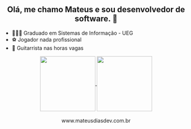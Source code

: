 <div  align="center"><h2> Olá, me chamo Mateus e sou desenvolvedor de software. 👋</h2> </div>

- 👨🏽‍🎓 Graduado em Sistemas de Informação - UEG
- ⚽ Jogador nada profissional
- 🎸 Guitarrista nas horas vagas

<div align="center">
<a href="https://github.com/mateusdi/PortifolioAPI">
  <img height=150 align="center" src="https://github-readme-stats.vercel.app/api/top-langs?username=mateusdi&layout=compact&langs_count=8&card_width=320&hide=javascript,html,css" />
</a>
<a href="https://github.com/mateusdi/desafios-1-4">
  <img height=150 align="center" src="https://github-readme-stats.vercel.app/api?username=mateusdi" />
</a>
</div>
<br>

<div  align="center">www.mateusdiasdev.com.br</div>

<!--
**mateusdi/mateusdi** is a ✨ _special_ ✨ repository because its `README.md` (this file) appears on your GitHub profile.

Here are some ideas to get you started:
- 👨🏽‍🎓 Graduado em Sistemas de Informação - UEG
- 🔭 I’m currently working on ...
- 🌱 I’m currently learning ...
- 👯 I’m looking to collaborate on ...
- 🤔 I’m looking for help with ...
- 💬 Ask me about ...
- 📫 How to reach me: ...
- 😄 Pronouns: ...
- ⚡ Fun fact: ...
-->
